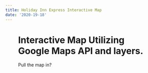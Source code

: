 ```yaml
---
title: Holiday Inn Express Interactive Map
date: '2020-19-18'
---
```


<script>
    import { page } from '$app/stores';
    const slug = $page.url.pathname;
    import Figure from '$lib/components/Figure.svelte'
</script>

<Figure imgUrl={`${slug}project-display.png`} altname="Map of Holiday Inn locations" caption="An interactive map created for Holiday Inn Express." figClass="title"/>

# Interactive Map Utilizing Google Maps API and layers.

Pull the map in?
